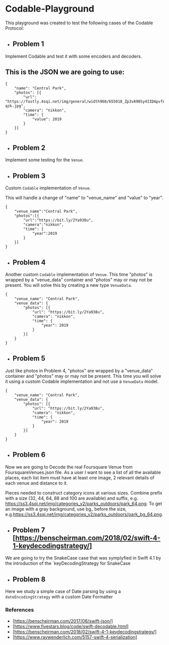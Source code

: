 # Codable-Playground

This playground was created to test the following cases of the Codable Protocol:
- ## Problem 1
Implement Codable and test it with some encoders and decoders.


 ## This is the JSON we are going to use:
    {
        "name": "Central Park",
        "photos": [{
            "url": "https://fastly.4sqi.net/img/general/width960/655018_Zp3vA90Sy4IIDApvfAo5KnDItoV0uEDZeST7bWT-qzk.jpg",
            "camera": "nikkon",
            "time": {
                "value": 2019
            }
        }]
    }
    
 - ## Problem 2
Implement some testing for the `Venue`.

- ## Problem 3
Custom `Codable` implementation of `Venue`.

 This will handle a change of "name" to "venue_name" and "value" to "year".
 
    {
        "venue_name":"Central Park",
        "photos":[{
            "url":"https://bit.ly/2Ya938u",
            "camera":"nikkon",
            "time": {
                "year":2019
            }
        }]
    }
    
- ## Problem 4
 Another custom `Codable` implementation of `Venue`. This time "photos"
 is wrapped by a "venue_data" container and "photos" may or may not be
 present.  You will solve this by creating a new type `VenueData`.
 
    {
        "venue_name": "Central Park",
        "venue_data": {
            "photos": [{
                "url": "https://bit.ly/2Ya938u",
                "camera": "nikkon",
                "time": {
                    "year": 2019
                }
            }]
        }
    }
    
- ## Problem 5

 Just like photos in Problem 4, "photos" are wrapped by a "venue_data" container
 and "photos" may or may not be present. This time you will solve it using
 a custom Codable implementation and not use a `VenueData` model.
 
    {
        "venue_name": "Central Park",
        "venue_data": {
            "photos": [{
                "url": "https://bit.ly/2Ya938u",
                "camera": "nikkon",
                "time": {
                    "year": 2019
                }
            }]
        }
    }
    
- ## Problem 6

 Now we are going to Decode the real Foursquare Venue from FoursquareVenues.json file.
 As a user I want to see a list of all the available places, each list item must have at least
 one image, 2 relevant details of each venue and distance to it.
 
 Pieces needed to construct category icons at various sizes. Combine prefix with
 a size (32, 44, 64, 88 and 100 are available) and suffix, e.g.
 https://ss3.4sqi.net/img/categories_v2/parks_outdoors/park_64.png. To get an
 image with a gray background, use bg_ before the size,
 e.g.https://ss3.4sqi.net/img/categories_v2/parks_outdoors/park_bg_64.png.
 
 - ## Problem 7 [https://benscheirman.com/2018/02/swift-4-1-keydecodingstrategy/]
 
 We are going to try the SnakeCase case that was symplyfied in Swift 4.1 by the introduction of the `keyDecodingStrategy for SnakeCase
 
 - ## Problem 8
 
 Here we study a simple case of Date parsing by using a `dateEncodingStrategy` with a custom Date Formatter
 
  ### References
  - [https://benscheirman.com/2017/06/swift-json/]
  - [https://www.fivestars.blog/code/swift-decodable.html]
  - [https://benscheirman.com/2018/02/swift-4-1-keydecodingstrategy/]
  - [https://www.raywenderlich.com/5157-swift-4-serialization]

